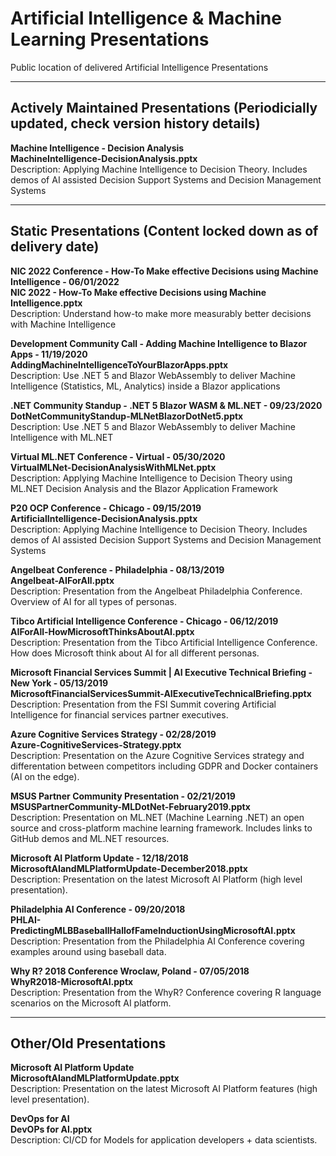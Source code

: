 # Artificial Intelligence & Machine Learning Presentations
Public location of delivered Artificial Intelligence Presentations

---
## Actively Maintained Presentations (Periodicially updated, check version history details)

**Machine Intelligence - Decision Analysis**
<br>
**MachineIntelligence-DecisionAnalysis.pptx**
<br>
Description: Applying Machine Intelligence to Decision Theory.  Includes demos of AI assisted Decision Support Systems and Decision Management Systems

---
## Static Presentations (Content locked down as of delivery date)

**NIC 2022 Conference - How-To Make effective Decisions using Machine Intelligence - 06/01/2022**
<br>
**NIC 2022 - How-To Make effective Decisions using Machine Intelligence.pptx**
<br>
Description: Understand how-to make more measurably better decisions with Machine Intelligence

**Development Community Call - Adding Machine Intelligence to Blazor Apps - 11/19/2020**
<br>
**AddingMachineIntelligenceToYourBlazorApps.pptx**
<br>
Description: Use .NET 5 and Blazor WebAssembly to deliver Machine Intelligence (Statistics, ML, Analytics) inside a Blazor applications

**.NET Community Standup - .NET 5 Blazor WASM & ML.NET - 09/23/2020**
<br>
**DotNetCommunityStandup-MLNetBlazorDotNet5.pptx**
<br>
Description: Use .NET 5 and Blazor WebAssembly to deliver Machine Intelligence with ML.NET

**Virtual ML.NET Conference - Virtual - 05/30/2020**
<br>
**VirtualMLNet-DecisionAnalysisWithMLNet.pptx**
<br>
Description: Applying Machine Intelligence to Decision Theory using ML.NET Decision Analysis and the Blazor Application Framework

**P20 OCP Conference - Chicago - 09/15/2019**
<br>
**ArtificialIntelligence-DecisionAnalysis.pptx**
<br>
Description: Applying Machine Intelligence to Decision Theory.  Includes demos of AI assisted Decision Support Systems and Decision Management Systems

**Angelbeat Conference - Philadelphia - 08/13/2019**
<br>
**Angelbeat-AIForAll.pptx**
<br>
Description: Presentation from the Angelbeat Philadelphia Conference.  Overview of AI for all types of personas.

**Tibco Artificial Intelligence Conference - Chicago - 06/12/2019**
<br>
**AIForAll-HowMicrosoftThinksAboutAI.pptx**
<br>
Description: Presentation from the Tibco Artificial Intelligence Conference.  How does Microsoft think about AI for all different personas.

**Microsoft Financial Services Summit | AI Executive Technical Briefing - New York - 05/13/2019**
<br>
**MicrosoftFinancialServicesSummit-AIExecutiveTechnicalBriefing.pptx**
<br>
Description: Presentation from the FSI Summit covering Artificial Intelligence for financial services partner executives.

**Azure Cognitive Services Strategy - 02/28/2019**
<br>
**Azure-CognitiveServices-Strategy.pptx**
<br>
Description: Presentation on the Azure Cognitive Services strategy and differentation between competitors including GDPR and Docker containers (AI on the edge).

**MSUS Partner Community Presentation - 02/21/2019**
<br>
**MSUSPartnerCommunity-MLDotNet-February2019.pptx**
<br>
Description: Presentation on ML.NET (Machine Learning .NET) an open source and cross-platform machine learning framework.  Includes links to GitHub demos and ML.NET resources.

**Microsoft AI Platform Update - 12/18/2018**
<br>
**MicrosoftAIandMLPlatformUpdate-December2018.pptx**
<br>
Description: Presentation on the latest Microsoft AI Platform (high level presentation).

**Philadelphia AI Conference - 09/20/2018**
<br>
**PHLAI-PredictingMLBBaseballHallofFameInductionUsingMicrosoftAI.pptx**
<br>
Description: Presentation from the Philadelphia AI Conference covering examples around using baseball data.

**Why R? 2018 Conference Wroclaw, Poland - 07/05/2018**
<br>
**WhyR2018-MicrosoftAI.pptx**
<br>
Description: Presentation from the WhyR? Conference covering R language scenarios on the Microsoft AI platform.

---
## Other/Old Presentations

**Microsoft AI Platform Update**
<br>
**MicrosoftAIandMLPlatformUpdate.pptx**
<br>
Description: Presentation on the latest Microsoft AI Platform features (high level presentation).

**DevOps for AI**
<br>
**DevOPs for AI.pptx**
<br>
Description: CI/CD for Models for application developers + data scientists.
